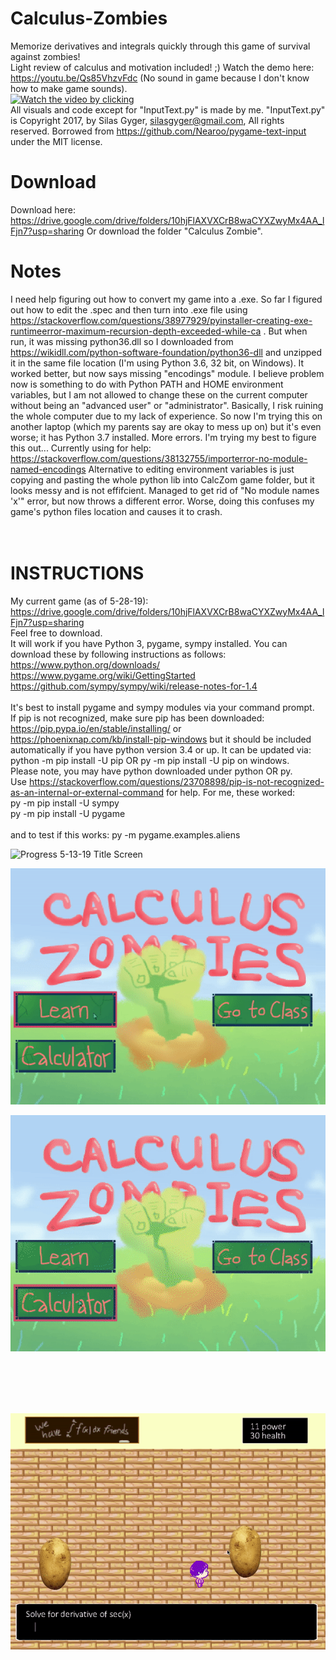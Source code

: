 # Calculus-Zombies
Memorize derivatives and integrals quickly through this game of survival against zombies!
<br> Light review of calculus and motivation included! ;)
Watch the demo here: https://youtu.be/Qs85VhzvFdc
(No sound in game because I don't know how to make game sounds).
<br>
[![Watch the video by clicking](https://media.giphy.com/media/dBC4BxgcBXNIWGBbNq/giphy.gif)](https://youtu.be/Qs85VhzvFdc)
<br>
All visuals and code except for "InputText.py" is made by me.
"InputText.py" is Copyright 2017, by Silas Gyger, silasgyger@gmail.com, All rights reserved.
Borrowed from https://github.com/Nearoo/pygame-text-input under the MIT license.

# Download
Download here: https://drive.google.com/drive/folders/10hjFlAXVXCrB8waCYXZwyMx4AA_lFjn7?usp=sharing
Or download the folder "Calculus Zombie".

# Notes
I need help figuring out how to convert my game into a .exe. So far I figured out how to edit the .spec and then turn into .exe file using https://stackoverflow.com/questions/38977929/pyinstaller-creating-exe-runtimeerror-maximum-recursion-depth-exceeded-while-ca . But when run, it was missing python36.dll so I downloaded from https://wikidll.com/python-software-foundation/python36-dll and unzipped it in the same file location (I'm using Python 3.6, 32 bit, on Windows). It worked better, but now says missing "encodings" module. I believe problem now is something to do with Python PATH and HOME environment variables, but I am not allowed to change these on the current computer without being an "advanced user" or "administrator". Basically, I risk ruining the whole computer due to my lack of experience. So now I'm trying this on another laptop (which my parents say are okay to mess up on) but it's even worse; it has Python 3.7 installed. More errors. I'm trying my best to figure this out...
Currently using for help: https://stackoverflow.com/questions/38132755/importerror-no-module-named-encodings
Alternative to editing environment variables is just copying and pasting the whole python lib into CalcZom game folder, but it looks messy and is not effifcient. Managed to get rid of "No module names 'x'" error, but now throws a different error. Worse, doing this confuses my game's python files location and causes it to crash.
<br>
<br> <br>

# INSTRUCTIONS
My current game (as of 5-28-19): https://drive.google.com/drive/folders/10hjFlAXVXCrB8waCYXZwyMx4AA_lFjn7?usp=sharing
<br> Feel free to download. <br>
It will work if you have Python 3, pygame, sympy installed. You can download these by following instructions as follows:
https://www.python.org/downloads/ <br>
https://www.pygame.org/wiki/GettingStarted <br>
https://github.com/sympy/sympy/wiki/release-notes-for-1.4 <br>
<br>
It's best to install pygame and sympy modules via your command prompt.
<br>
If pip is not recognized, make sure pip has been downloaded: https://pip.pypa.io/en/stable/installing/ or https://phoenixnap.com/kb/install-pip-windows but it should be included automatically if you have python version 3.4 or up. It can be updated via: python -m pip install -U pip OR py -m pip install -U pip on windows.
<br> Please note, you may have python downloaded under python OR py. <br>
Use https://stackoverflow.com/questions/23708898/pip-is-not-recognized-as-an-internal-or-external-command for help.
For me, these worked: <br> py -m pip install -U sympy <br>
py -m pip install -U pygame  <br>
<br> and to test if this works: py -m pygame.examples.aliens <br>

![Progress 5-13-19 Title Screen](https://github.com/QueenChristina/Calculus-Zombies/blob/master/5-13-19/5-13-19%20Pretty.gif)

![Progress 5-13-19 Lesson](https://github.com/QueenChristina/Calculus-Zombies/blob/master/5-13-19/5-13-19%20Class.gif)

![Progress 5-13-19 Calculator](https://github.com/QueenChristina/Calculus-Zombies/blob/master/5-13-19/5-13-19%20Calc.gif)

<br><br><br><br>

![Progress 5-8-19 Losing](https://github.com/QueenChristina/Calculus-Zombies/blob/master/5-8-19/5-8-10%20Fail.gif)
